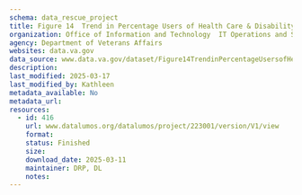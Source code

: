 ```yaml
---
schema: data_rescue_project 
title: Figure 14  Trend in Percentage Users of Health Care & Disability Compensation Compared to Other Programs, FY 20092018
organization: Office of Information and Technology  IT Operations and Services (ITOPS)
agency: Department of Veterans Affairs
websites: data.va.gov
data_source: www.data.va.gov/dataset/Figure14TrendinPercentageUsersofHealthCare/aghm8q3t
description: 
last_modified: 2025-03-17
last_modified_by: Kathleen
metadata_available: No
metadata_url: 
resources:
  - id: 416
    url: www.datalumos.org/datalumos/project/223001/version/V1/view
    format: 
    status: Finished
    size: 
    download_date: 2025-03-11
    maintainer: DRP, DL
    notes: 
---
```

